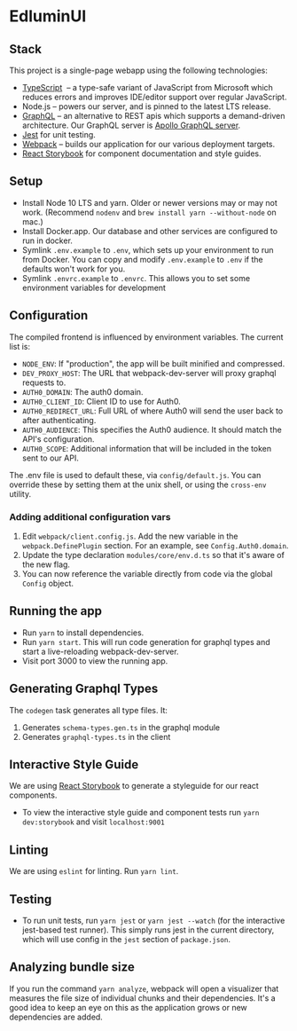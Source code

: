 # EdluminUI

## Stack

This project is a single-page webapp using the following technologies:

- [TypeScript](https://www.typescriptlang.org)  – a type-safe variant of JavaScript from Microsoft which reduces errors and improves IDE/editor support over regular JavaScript.
- Node.js – powers our server, and is pinned to the latest LTS release.
- [GraphQL](http://graphql.org) – an alternative to REST apis which supports a demand-driven architecture. Our GraphQL server is [Apollo GraphQL server](http://dev.apollodata.com/tools/graphql-server/).
- [Jest](http://facebook.github.io/jest/#use) for unit testing.
- [Webpack](https://webpack.github.io) – builds our application for our various deployment targets.
- [React Storybook](https://storybook.js.org/) for component documentation and style guides.

## Setup

- Install Node 10 LTS and yarn. Older or newer versions may or may not work. (Recommend `nodenv` and `brew install yarn --without-node` on mac.)
- Install Docker.app. Our database and other services are configured to run in docker.
- Symlink `.env.example` to `.env`, which sets up your environment to run from Docker. You can copy and modify `.env.example` to `.env` if the defaults won't work for you.
- Symlink `.envrc.example` to `.envrc`. This allows you to set some environment variables for development

## Configuration

The compiled frontend is influenced by environment variables. The current list is:

- `NODE_ENV`: If "production", the app will be built minified and compressed.
- `DEV_PROXY_HOST`: The URL that webpack-dev-server will proxy graphql requests to.
- `AUTH0_DOMAIN`: The auth0 domain.
- `AUTH0_CLIENT_ID`: Client ID to use for Auth0.
- `AUTH0_REDIRECT_URL`: Full URL of where Auth0 will send the user back to after authenticating.
- `AUTH0_AUDIENCE`: This specifies the Auth0 audience. It should match the API's configuration.
- `AUTH0_SCOPE`: Additional information that will be included in the token sent to our API.

The .env file is used to default these, via `config/default.js`. You can override these by setting
them at the unix shell, or using the `cross-env` utility.

### Adding additional configuration vars

1. Edit `webpack/client.config.js`. Add the new variable in the `webpack.DefinePlugin` section.
   For an example, see `Config.Auth0.domain`.
2. Update the type declaration `modules/core/env.d.ts` so that it's aware of the new flag.
3. You can now reference the variable directly from code via the global `Config` object.

## Running the app

- Run `yarn` to install dependencies.
- Run `yarn start`. This will run code generation for graphql types and start a live-reloading
  webpack-dev-server.
- Visit port 3000 to view the running app.

## Generating Graphql Types

The `codegen` task generates all type files. It:

1.  Generates `schema-types.gen.ts` in the graphql module
2.  Generates `graphql-types.ts` in the client

## Interactive Style Guide

We are using [React Storybook](https://storybook.js.org/) to generate a styleguide for our react components.

- To view the interactive style guide and component tests run `yarn dev:storybook` and visit `localhost:9001`

## Linting

We are using `eslint` for linting. Run `yarn lint`.

## Testing

- To run unit tests, run `yarn jest` or `yarn jest --watch` (for the interactive jest-based test runner). This simply runs jest in the current directory, which will use config in the `jest` section of `package.json`.

## Analyzing bundle size

If you run the command `yarn analyze`, webpack will open a visualizer that measures the file size of individual
chunks and their dependencies. It's a good idea to keep an eye on this as the application grows or new dependencies
are added.
